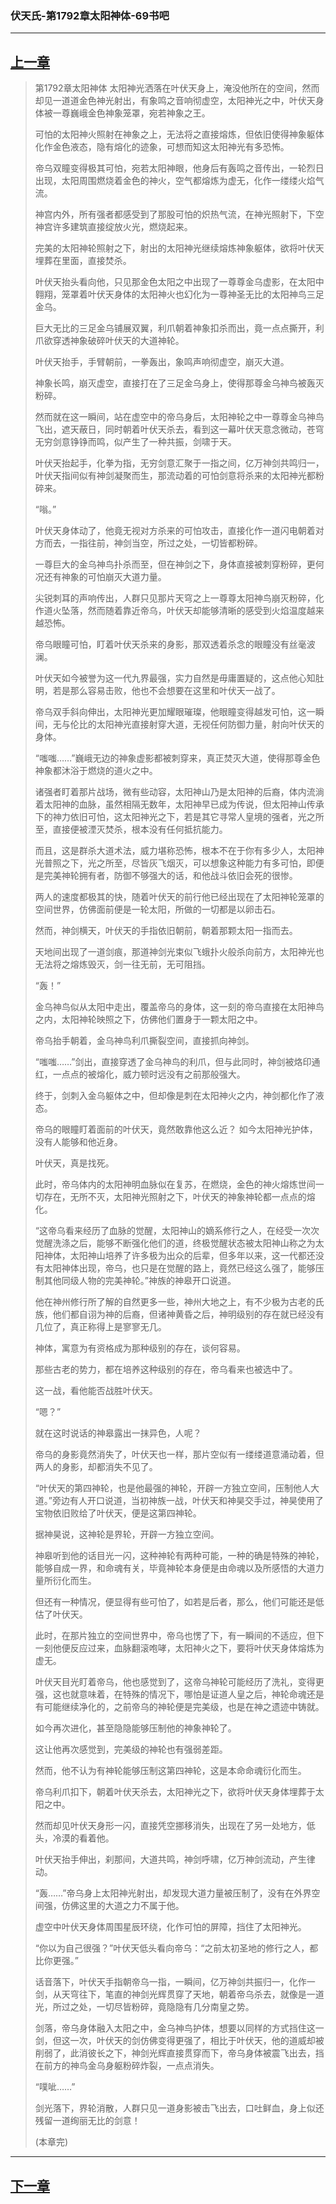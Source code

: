 ### 伏天氏-第1792章太阳神体-69书吧

--------
[上一章](./e31f747b0197dcb103d55d30068ce46f.md)
--------


>
>
>
>第1792章太阳神体
>太阳神光洒落在叶伏天身上，淹没他所在的空间，然而却见一道道金色神光射出，有象鸣之音响彻虚空，太阳神光之中，叶伏天身体被一尊巍峨金色神象笼罩，宛若神象之王。
>
>可怕的太阳神火照射在神象之上，无法将之直接熔炼，但依旧使得神象躯体化作金色液态，隐有熔化的迹象，可想而知这太阳神光有多恐怖。
>
>帝乌双瞳变得极其可怕，宛若太阳神眼，他身后有轰鸣之音传出，一轮烈日出现，太阳周围燃烧着金色的神火，空气都熔炼为虚无，化作一缕缕火焰气流。
>
>神宫内外，所有强者都感受到了那股可怕的炽热气流，在神光照射下，下空神宫许多建筑直接绽放火光，燃烧起来。
>
>完美的太阳神轮照射之下，射出的太阳神光继续熔炼神象躯体，欲将叶伏天埋葬在里面，直接焚杀。
>
>叶伏天抬头看向他，只见那金色太阳之中出现了一尊尊金乌虚影，在太阳中翱翔，笼罩着叶伏天身体的太阳神火也幻化为一尊神圣无比的太阳神鸟三足金乌。
>
>巨大无比的三足金乌铺展双翼，利爪朝着神象扣杀而出，竟一点点撕开，利爪欲穿透神象破碎叶伏天的大道神轮。
>
>叶伏天抬手，手臂朝前，一拳轰出，象鸣声响彻虚空，崩灭大道。
>
>神象长鸣，崩灭虚空，直接打在了三足金乌身上，使得那尊金乌神鸟被轰灭粉碎。
>
>然而就在这一瞬间，站在虚空中的帝乌身后，太阳神轮之中一尊尊金乌神鸟飞出，遮天蔽日，同时朝着叶伏天杀去，看到这一幕叶伏天意念微动，苍穹无穷剑意铮铮而鸣，似产生了一种共振，剑啸于天。
>
>叶伏天抬起手，化拳为指，无穷剑意汇聚于一指之间，亿万神剑共鸣归一，叶伏天指间似有神剑凝聚而生，那流动着的可怕剑意将杀来的太阳神光都粉碎来。
>
>“嗡。”
>
>叶伏天身体动了，他竟无视对方杀来的可怕攻击，直接化作一道闪电朝着对方而去，一指往前，神剑当空，所过之处，一切皆都粉碎。
>
>一尊巨大的金乌神鸟扑杀而至，但在神剑之下，身体直接被刺穿粉碎，更何况还有神象的可怕崩灭大道力量。
>
>尖锐刺耳的声响传出，人群只见那片天穹之上一尊尊太阳神鸟崩灭粉碎，化作道火坠落，然而随着靠近帝乌，叶伏天却能够清晰的感受到火焰温度越来越恐怖。
>
>帝乌眼瞳可怕，盯着叶伏天杀来的身影，那双透着杀念的眼瞳没有丝毫波澜。
>
>叶伏天如今被誉为这一代九界最强，实力自然是毋庸置疑的，这点他心知肚明，若是那么容易击败，他也不会想要在这里和叶伏天一战了。
>
>帝乌双手斜向伸出，太阳神光更加耀眼璀璨，他眼瞳变得越发可怕，这一瞬间，无与伦比的太阳神光直接射穿大道，无视任何防御力量，射向叶伏天的身体。
>
>“嗤嗤……”巍峨无边的神象虚影都被刺穿来，真正焚灭大道，使得那尊金色神象都沐浴于燃烧的道火之中。
>
>诸强者盯着那片战场，微有些动容，太阳神山乃是太阳神的后裔，体内流淌着太阳神的血脉，虽然相隔无数年，太阳神早已成为传说，但太阳神山传承下的神力依旧可怕，这太阳神光之下，若是其它寻常人皇境的强者，光之所至，直接便被湮灭焚杀，根本没有任何抵抗能力。
>
>而且，这是群杀大道术法，威力堪称恐怖，根本不在于你有多少人，太阳神光普照之下，光之所至，尽皆灰飞烟灭，可以想象这种能力有多可怕，即便是完美神轮拥有者，防御不够强大的话，和他战斗依旧会死的很惨。
>
>两人的速度都极其的快，随着叶伏天的前行他已经出现在了太阳神轮笼罩的空间世界，仿佛面前便是一轮太阳，所做的一切都是以卵击石。
>
>然而，神剑横天，叶伏天的手指依旧朝前，朝着那颗太阳一指而去。
>
>天地间出现了一道剑痕，那道神剑光束似飞蛾扑火般杀向前方，太阳神光也无法将之熔炼毁灭，剑一往无前，无可阻挡。
>
>“轰！”
>
>金乌神鸟似从太阳中走出，覆盖帝乌的身体，这一刻的帝乌直接在太阳神鸟之内，太阳神轮映照之下，仿佛他们置身于一颗太阳之中。
>
>帝乌抬手朝着，金乌神鸟利爪撕裂空间，直接抓向神剑。
>
>“嗤嗤……”剑出，直接穿透了金乌神鸟的利爪，但与此同时，神剑被烙印通红，一点点的被熔化，威力顿时远没有之前那般强大。
>
>终于，剑刺入金乌躯体之中，但却像是刺在太阳神火之内，神剑都化作了液态。
>
>帝乌的眼瞳盯着面前的叶伏天，竟然敢靠他这么近？
>如今太阳神光护体，没有人能够和他近身。
>
>叶伏天，真是找死。
>
>此时，帝乌体内的太阳神明血脉似在复苏，在燃烧，金色的神火熔炼世间一切存在，无所不灭，太阳神光照射之下，叶伏天的神象神轮都一点点的熔化。
>
>“这帝乌看来经历了血脉的觉醒，太阳神山的嫡系修行之人，在经受一次次觉醒洗涤之后，能够不断强化他们的道，终极觉醒状态被太阳神山称之为太阳神体，太阳神山培养了许多极为出众的后辈，但多年以来，这一代都还没有太阳神体出现，帝乌，也只是在觉醒的路上，竟然已经这么强了，能够压制其他同级人物的完美神轮。”神族的神皋开口说道。
>
>他在神州修行所了解的自然更多一些，神州大地之上，有不少极为古老的氏族，他们都自诩为神的后裔，但诸神黄昏之后，神明级别的存在就已经没有几位了，真正称得上是寥寥无几。
>
>神体，寓意为有资格成为那种级别的存在，谈何容易。
>
>那些古老的势力，都在培养这种级别的存在，帝乌看来也被选中了。
>
>这一战，看他能否战胜叶伏天。
>
>“嗯？”
>
>就在这时说话的神皋露出一抹异色，人呢？
>
>帝乌的身影竟然消失了，叶伏天也一样，那片空似有一缕缕道意涌动着，但两人的身影，却都消失不见了。
>
>“叶伏天的第四神轮，也是他最强的神轮，开辟一方独立空间，压制他人大道。”旁边有人开口说道，当初神族一战，叶伏天和神昊交手过，神昊使用了宝物依旧败给了叶伏天，便是这第四神轮。
>
>据神昊说，这神轮是界轮，开辟一方独立空间。
>
>神皋听到他的话目光一闪，这种神轮有两种可能，一种的确是特殊的神轮，能够自成一界，和命魂有关，毕竟神轮本身便是由命魂以及所感悟的大道力量所衍化而生。
>
>但还有一种情况，便显得有些可怕了，如若是后者，那么，他们可能还是低估了叶伏天。
>
>此时，在那片独立的空间世界中，帝乌也愣了下，有一瞬间的不适应，但下一刻他便反应过来，血脉翻滚咆哮，太阳神火之下，要将叶伏天身体熔炼为虚无。
>
>叶伏天目光盯着帝乌，他也感觉到了，这帝乌神轮可能经历了洗礼，变得更强，这也就意味着，在特殊的情况下，哪怕是证道人皇之后，神轮命魂还是有可能继续净化的，之前帝乌的神轮便是完美级，也是在神之遗迹中铸就。
>
>如今再次进化，甚至隐隐能够压制他的神象神轮了。
>
>这让他再次感觉到，完美级的神轮也有强弱差距。
>
>然而，他不认为有神轮能够压制这第四神轮，这是本命命魂衍化而生。
>
>帝乌利爪扣下，朝着叶伏天杀去，太阳神光之下，欲将叶伏天身体埋葬于太阳之中。
>
>然而却见叶伏天身形一闪，直接凭空挪移消失，出现在了另一处地方，低头，冷漠的看着他。
>
>叶伏天抬手伸出，刹那间，大道共鸣，神剑呼啸，亿万神剑流动，产生律动。
>
>“轰……”帝乌身上太阳神光射出，却发现大道力量被压制了，没有在外界空间强，仿佛这里的大道之力不属于他。
>
>虚空中叶伏天身体周围星辰环绕，化作可怕的屏障，挡住了太阳神光。
>
>“你以为自己很强？”叶伏天低头看向帝乌：“之前太初圣地的修行之人，都比你更强。”
>
>话音落下，叶伏天手指朝帝乌一指，一瞬间，亿万神剑共振归一，化作一剑，从天穹往下，笔直的神剑光辉贯穿了天地，朝着帝乌杀去，就像是一道光，所过之处，一切尽皆粉碎，竟隐隐有几分南皇之势。
>
>剑落，帝乌身体融入太阳之中，金乌神鸟护体，想要以同样的方式挡住这一剑，但这一次，叶伏天的剑仿佛变得更强了，相比于叶伏天，他的道威却被削弱了，此消彼长之下，神剑光辉直接贯穿而下，帝乌身体被震飞出去，挡在前方的神鸟金乌身躯粉碎炸裂，一点点消失。
>
>“噗呲……”
>
>剑光落下，界轮消散，人群只见一道身影被击飞出去，口吐鲜血，身上似还残留一道绚丽无比的剑意！
>
>(本章完)
>
>

--------
[下一章](./a7f33c184898d63e25a0f5a78f6344f6.md)
--------
